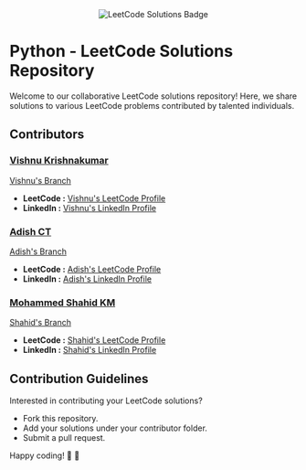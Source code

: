 <div align="center">
  <img src="https://img.shields.io/badge/LeetCode-Solutions-blue" alt="LeetCode Solutions Badge">
</div>

# Python - LeetCode Solutions Repository

Welcome to our collaborative LeetCode solutions repository! Here, we share solutions to various LeetCode problems contributed by talented individuals.

## Contributors


### [Vishnu Krishnakumar](https://github.com/vishnukkrishna)
[Vishnu's Branch](https://github.com/vishnukkrishna/LeetCode-Solution/tree/test)

- **LeetCode  :** [Vishnu's LeetCode Profile](https://leetcode.com/vishnukkrishna/)
- **LinkedIn   :** [Vishnu's LinkedIn Profile](https://www.linkedin.com/in/vishnukrishnakumar/)


### [Adish CT](https://github.com/adish-ct)
[Adish's Branch](https://github.com/vishnukkrishna/LeetCode-Solution/tree/dev)
- **LeetCode  :** [Adish's LeetCode Profile](https://leetcode.com/adish_ct/)
- **LinkedIn   :** [Adish's LinkedIn Profile](https://www.linkedin.com/in/adish-ct/)

### [Mohammed Shahid KM](https://github.com/shahidthoduvil)
[Shahid's Branch](https://github.com/vishnukkrishna/LeetCode-Solution/tree/leet)
- **LeetCode  :** [Shahid's LeetCode Profile](https://leetcode.com/shahidthoduvil/)
- **LinkedIn   :** [Shahid's LinkedIn Profile](https://www.linkedin.com/in/shahidthoduvil/)



## Contribution Guidelines
Interested in contributing your LeetCode solutions?
- Fork this repository.
- Add your solutions under your contributor folder.
- Submit a pull request.

Happy coding! 🌟 🚀

